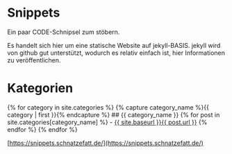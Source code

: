 
# Snippets

Ein paar CODE-Schnipsel zum stöbern.

Es handelt sich hier um eine statische Website auf jekyll-BASIS. jekyll wird von github gut unterstützt, wodurch es relativ einfach ist, hier Informationen zu veröffentlichen.

# Kategorien

<!-- found here https://blog.webjeda.com/jekyll-categories/ -->

{% for category in site.categories %}
  {% capture category_name %}{{ category | first }}{% endcapture %}
    ## {{ category_name }}
    {% for post in site.categories[category_name] %}
      - [{{ site.baseurl }}{{ post.url }}]({{post.title}})
    {% endfor %}
{% endfor %}

[https://snippets.schnatzefatt.de/](https://snippets.schnatzefatt.de/)
